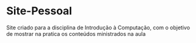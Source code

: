 # Site-Pessoal
Site criado para a disciplina de Introdução à Computação, com o objetivo de mostrar na pratica os conteúdos ministrados na aula
